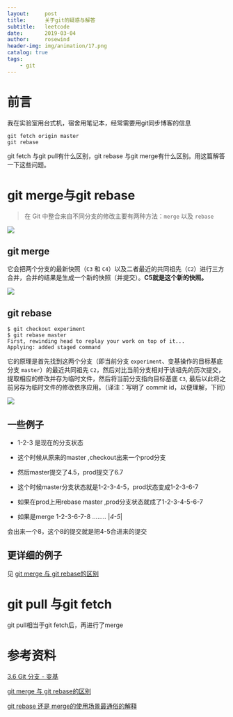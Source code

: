```yaml
---
layout:     post
title:      关于git的疑惑与解答
subtitle:   leetcode
date:       2019-03-04
author:     rosewind
header-img: img/animation/17.png
catalog: true
tags:
    - git
---
```


# 前言

我在实验室用台式机，宿舍用笔记本，经常需要用git同步博客的信息

```
git fetch origin master
git rebase
```

git fetch 与git pull有什么区别，git rebase 与git merge有什么区别。用这篇解答一下这些问题。

# git merge与git rebase

> 在 Git 中整合来自不同分支的修改主要有两种方法：`merge` 以及 `rebase`

![](https://git-scm.com/book/en/v2/images/basic-rebase-1.png)

## git merge

它会把两个分支的最新快照（`C3` 和 `C4`）以及二者最近的共同祖先（`C2`）进行三方合并，合并的结果是生成一个新的快照（并提交）。**C5就是这个新的快照。**

![](https://git-scm.com/book/en/v2/images/basic-rebase-2.png)

## git rebase

```
$ git checkout experiment
$ git rebase master
First, rewinding head to replay your work on top of it...
Applying: added staged command
```

它的原理是首先找到这两个分支（即当前分支 `experiment`、变基操作的目标基底分支 `master`）的最近共同祖先 `C2`，然后对比当前分支相对于该祖先的历次提交，提取相应的修改并存为临时文件，然后将当前分支指向目标基底 `C3`, 最后以此将之前另存为临时文件的修改依序应用。（译注：写明了 commit id，以便理解，下同）

![](https://git-scm.com/book/en/v2/images/basic-rebase-3.png)

## 一些例子

- 1-2-3 是现在的分支状态

- 这个时候从原来的master ,checkout出来一个prod分支

- 然后master提交了4.5，prod提交了6.7

- 这个时候master分支状态就是1-2-3-4-5，prod状态变成1-2-3-6-7

- 如果在prod上用rebase master ,prod分支状态就成了1-2-3-4-5-6-7

- 如果是merge
   1-2-3-6-7-8
   ........ |*4-5*|

会出来一个8，这个8的提交就是把4-5合进来的提交

## 更详细的例子

见 [git merge 与 git rebase的区别](https://blog.csdn.net/liuxiaoheng1992/article/details/79108233)

# git pull 与git fetch

git pull相当于git fetch后，再进行了merge

# 参考资料

[3.6 Git 分支 - 变基](https://git-scm.com/book/zh/v2/Git-%E5%88%86%E6%94%AF-%E5%8F%98%E5%9F%BA)

[git merge 与 git rebase的区别](https://blog.csdn.net/liuxiaoheng1992/article/details/79108233)

[git rebase 还是 merge的使用场景最通俗的解释](https://www.jianshu.com/p/4079284dd970)


